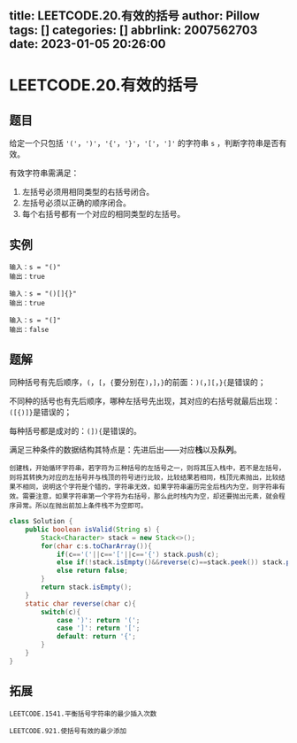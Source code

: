 title: LEETCODE.20.有效的括号
author: Pillow
tags: []
categories: []
abbrlink: 2007562703
date: 2023-01-05 20:26:00
---
# LEETCODE.20.有效的括号

## 题目

给定一个只包括 `'('`，`')'`，`'{'`，`'}'`，`'['`，`']'` 的字符串 `s` ，判断字符串是否有效。

有效字符串需满足：

1. 左括号必须用相同类型的右括号闭合。
2. 左括号必须以正确的顺序闭合。
3. 每个右括号都有一个对应的相同类型的左括号。

## 实例

~~~
输入：s = "()"
输出：true
~~~

~~~
输入：s = "()[]{}"
输出：true
~~~

~~~
输入：s = "(]"
输出：false
~~~



## 题解

同种括号有先后顺序，`(`，`[`，`{`要分别在`)`，`]`，`}`的前面：`)(`，`][`，`}{`是错误的；

不同种的括号也有先后顺序，哪种左括号先出现，其对应的右括号就最后出现：`([{)]}`是错误的；

每种括号都是成对的：`(]){`是错误的。

满足三种条件的数据结构其特点是：先进后出——对应**栈**以及**队列**。

~~~
创建栈，开始循环字符串，若字符为三种括号的左括号之一，则将其压入栈中，若不是左括号，则将其转换为对应的左括号并与栈顶的符号进行比较，比较结果若相同，栈顶元素抛出，比较结果不相同，说明这个字符是个错的，字符串无效，如果字符串遍历完全后栈内为空，则字符串有效。需要注意，如果字符串第一个字符为右括号，那么此时栈内为空，却还要抛出元素，就会程序异常。所以在抛出前加上条件栈不为空即可。
~~~

~~~Java
class Solution {
    public boolean isValid(String s) {
        Stack<Character> stack = new Stack<>();
        for(char c:s.toCharArray()){
            if(c=='('||c=='['||c=='{') stack.push(c);
            else if(!stack.isEmpty()&&reverse(c)==stack.peek()) stack.pop();
            else return false;
        }
        return stack.isEmpty();
    }
    static char reverse(char c){
        switch(c){
            case ')': return '(';
            case ']': return '[';
            default: return '{';
        }
    }
}
~~~



## 拓展

`LEETCODE.1541.平衡括号字符串的最少插入次数`

`LEETCODE.921.使括号有效的最少添加`